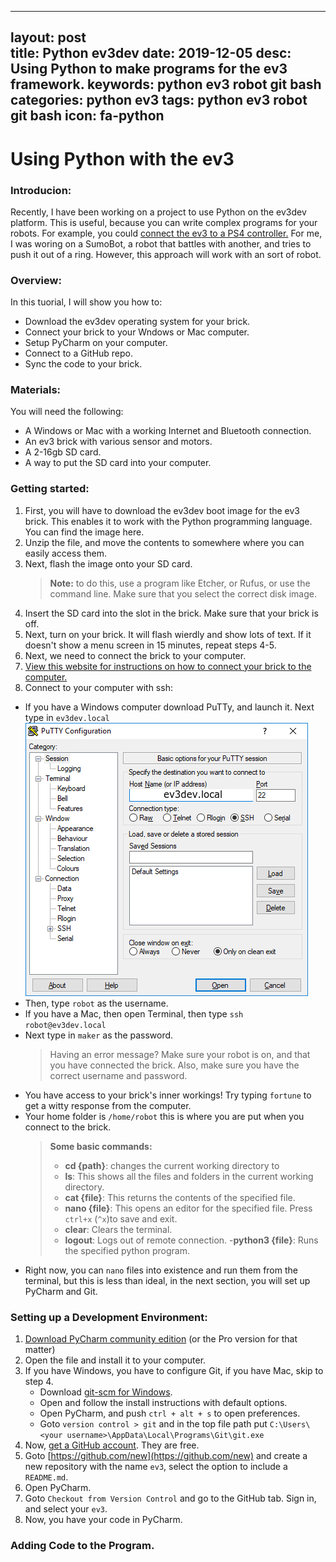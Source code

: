 
---
layout: post	
title: Python ev3dev
date: 2019-12-05
desc: Using Python to make programs for the ev3 framework.
keywords:	python ev3 robot git bash
categories: python ev3
tags: python ev3 robot git bash
icon: fa-python
---
# Using Python with the ev3
### Introducion:
Recently, I have been working on a project to use Python on the ev3dev platform. This is useful, because you can write complex programs for your robots. For example, you could [connect the ev3 to a PS4 controller.](https://by-the-w3i.github.io/2018/01/03/EV3-PS4-controller/) For me, I was woring on a SumoBot, a robot that battles with another, and tries to push it out of a ring. However, this approach will work with an sort of robot.
### Overview:
In this tuorial, I will show you how to:
- Download the ev3dev operating system for your brick.
- Connect your brick to your Wndows or Mac computer.
- Setup PyCharm on your computer.
- Connect to a GitHub repo.
- Sync the code to your brick.
### Materials:
You will need the following:
- A Windows or Mac with a working Internet and Bluetooth connection.
- An ev3 brick with various sensor and motors.
- A 2-16gb SD card.
- A way to put the SD card into your computer.</li>
### Getting started:
1. First, you will have to download the ev3dev boot image for the ev3 brick. This enables it to work with the Python programming language. You can find the image here.
2. Unzip the file, and move the contents to somewhere where you can easily access them.
3. Next, flash the image onto your SD card.
	> **Note:** to do this, use a program like Etcher, or Rufus, or use the command line. Make sure that you select the correct disk image.
4. Insert the SD card into the slot in the brick. Make sure that your brick is off.
5. Next, turn on your brick. It will flash wierdly and show lots of text. If it doesn't show a menu screen in 15 minutes, repeat steps 4-5.
6. Next, we need to connect the brick to your computer.
7. [View this website for instructions on how to connect your brick to the computer.](https://www.ev3dev.org/docs/tutorials/connecting-to-the-internet-via-bluetooth/)
8. Connect to your computer with ssh:
- If you have a Windows computer download PuTTy, and launch it. Next type in `ev3dev.local`<br>![PuTTy](/static/assets/img/putty.png)
- Then, type `robot` as the username.
- If you have a Mac, then open Terminal, then type `ssh robot@ev3dev.local`
- Next type in `maker` as the password.
	> Having an error message? Make sure your robot is on, and that you have connected the brick. Also, make sure you have the correct username and password.
- You have access to your brick's inner workings! Try typing `fortune` to get a witty response from the computer.
- Your home folder is `/home/robot` this is where you are put when you connect to the brick.
	> **Some basic commands:**
	>- **cd {path}**: changes the current working directory to 
	>- **ls**: This shows all the files and folders in the current working directory.
	>- **cat {file}**: This returns the contents of the specified file.
	>- **nano {file}**: This opens an editor for the specified file. Press `ctrl+x` (`^x`)to save and exit.
	>- **clear**: Clears the terminal.
	>- **logout**: Logs out of remote connection.
	>-**python3 {file}**: Runs the specified python program.
- Right now, you can `nano` files into existence and run them from the terminal, but this is less than ideal, in the next section, you will set up PyCharm and Git.
### Setting up a Development Environment:
1. [Download PyCharm community edition](https://www.jetbrains.com/pycharm/download/#section=windows) (or the Pro version for that matter)
2. Open the file and install it to your computer.
3. If you have Windows, you have to configure Git, if you have Mac, skip to step 4.
	- Download [git-scm for Windows](https://git-scm.com/download/win).
	- Open and follow the install instructions with default options.
	- Open PyCharm, and push `ctrl + alt + s` to open preferences.
	- Goto `version control > git` and in the top file path put `C:\Users\<your username>\AppData\Local\Programs\Git\git.exe`
4. Now, [get a GitHub account](https://github.com/signup). They are free.
5. Goto [https://github.com/new](https://github.com/new) and create a new repository with the name `ev3`, select the option to include a `README.md`.
6. Open PyCharm.
7. Goto `Checkout from Version Control` and go to the GitHub tab. Sign in, and select your `ev3`.
8. Now, you have your code in PyCharm.

### Adding Code to the Program.

